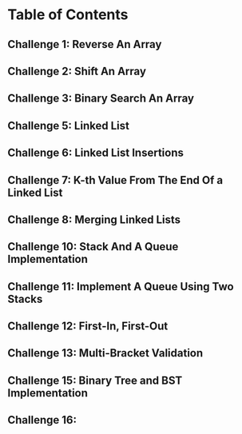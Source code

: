 # Table of Contents

## Challenge 1: Reverse An Array

## Challenge 2: Shift An Array

## Challenge 3: Binary Search An Array

## Challenge 5: Linked List

## Challenge 6: Linked List Insertions

## Challenge 7: K-th Value From The End Of a Linked List

## Challenge 8: Merging Linked Lists

## Challenge 10: Stack And A Queue Implementation

## Challenge 11: Implement A Queue Using Two Stacks

## Challenge 12: First-In, First-Out

## Challenge 13: Multi-Bracket Validation

## Challenge 15: Binary Tree and BST Implementation

## Challenge 16: 
